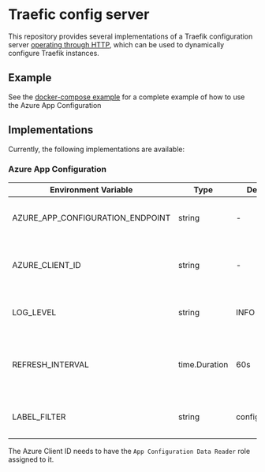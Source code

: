# Traefic config server

This repository provides several implementations of a Traefik configuration server
[operating through HTTP](https://doc.traefik.io/traefik/providers/http/), which can be used to dynamically configure
Traefik instances.

## Example

See the [docker-compose example](./docker-compose.yaml) for a complete example of how to use the Azure App Configuration

## Implementations

Currently, the following implementations are available:

### Azure App Configuration

| Environment Variable             | Type          | Default       | Description                                                        |
|----------------------------------|---------------|---------------|--------------------------------------------------------------------|
| AZURE_APP_CONFIGURATION_ENDPOINT | string        | -             | The endpoint URL for Azure App Configuration                       |
| AZURE_CLIENT_ID                  | string        | -             | The Azure client ID used for authentication (if required)          |
| LOG_LEVEL                        | string        | INFO          | Log level (e.g., DEBUG, INFO, WARN, ERROR)                         |
| REFRESH_INTERVAL                 | time.Duration | 60s           | Interval for refreshing configuration from Azure App Configuration |
| LABEL_FILTER                     | string        | configuration | Label filter for selecting configuration entries                   |

The Azure Client ID needs to have the `App Configuration Data Reader` role assigned to it.

